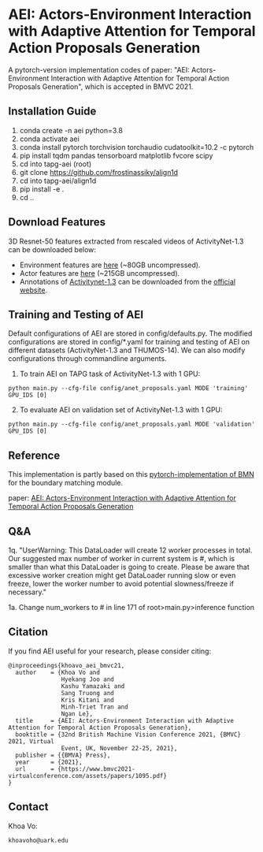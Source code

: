 # AEI: Actors-Environment Interaction with Adaptive Attention for Temporal Action Proposals Generation

A pytorch-version implementation codes of paper:
 "AEI: Actors-Environment Interaction with Adaptive Attention for Temporal Action Proposals Generation",
  which is accepted in BMVC 2021.

## Installation Guide

1. conda create -n aei python=3.8
2. conda activate aei
3. conda install pytorch torchvision torchaudio cudatoolkit=10.2 -c pytorch
4. pip install tqdm pandas tensorboard matplotlib fvcore scipy
5. cd into tapg-aei (root)
6. git clone https://github.com/frostinassiky/align1d
7. cd into tapg-aei/align1d
8. pip install -e .
9. cd ..

## Download Features
3D Resnet-50 features extracted from rescaled videos of ActivityNet-1.3 can be downloaded below:
* Environment features are [here](https://drive.google.com/file/d/1hPhcQ7EzyCh0A3SyZfgZScFVFZMEvVhe/view?usp=sharing) (~80GB uncompressed).
* Actor features are [here](https://drive.google.com/file/d/1lOQG1FgDseRKDs3RNgpKd000OOZiag1s/view?usp=sharing) (~215GB uncompressed).
* Annotations of [Activitynet-1.3](http://ec2-52-25-205-214.us-west-2.compute.amazonaws.com/files/activity_net.v1-3.min.json) can be downloaded from the [official website](http://activity-net.org/download.html).

## Training and Testing  of AEI
Default configurations of AEI are stored in config/defaults.py.
The modified configurations are stored in config/*.yaml for training and testing of AEI on different datasets (ActivityNet-1.3 and THUMOS-14).
We can also modify configurations through commandline arguments.

1. To train AEI on TAPG task of ActivityNet-1.3 with 1 GPU:
```
python main.py --cfg-file config/anet_proposals.yaml MODE 'training' GPU_IDS [0]
```

2. To evaluate AEI on validation set of ActivityNet-1.3 with 1 GPU:
```
python main.py --cfg-file config/anet_proposals.yaml MODE 'validation' GPU_IDS [0]
```

## Reference

This implementation is partly based on this [pytorch-implementation of BMN](https://github.com/JJBOY/BMN-Boundary-Matching-Network.git) for the boundary matching module.

paper: [AEI: Actors-Environment Interaction with Adaptive Attention for Temporal Action Proposals Generation](https://arxiv.org/abs/2110.11474)


## Q&A
1q. "UserWarning: This DataLoader will create 12 worker processes in total. Our suggested max number of worker in current system is #, which is smaller than what this DataLoader is going to create. Please be aware that excessive worker creation might get DataLoader running slow or even freeze, lower the worker number to avoid potential slowness/freeze if necessary."

1a. Change num_workers to # in line 171 of root>main.py>inference function

## Citation
If you find AEI useful for your research, please consider citing:
```
@inproceedings{khoavo_aei_bmvc21,
  author    = {Khoa Vo and 
               Hyekang Joo and 
               Kashu Yamazaki and 
               Sang Truong and 
               Kris Kitani and 
               Minh-Triet Tran and 
               Ngan Le},
  title     = {AEI: Actors-Environment Interaction with Adaptive Attention for Temporal Action Proposals Generation},
  booktitle = {32nd British Machine Vision Conference 2021, {BMVC} 2021, Virtual
               Event, UK, November 22-25, 2021},
  publisher = {{BMVA} Press},
  year      = {2021},
  url       = {https://www.bmvc2021-virtualconference.com/assets/papers/1095.pdf}
}
```


## Contact
Khoa Vo:
```
khoavoho@uark.edu
```

